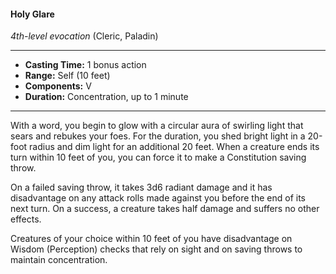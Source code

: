 #### Holy Glare
*4th-level evocation* (Cleric, Paladin)
___
- **Casting Time:** 1 bonus action 
- **Range:** Self (10 feet) 
- **Components:** V 
- **Duration:** Concentration, up to 1 minute 
---
With a word, you begin to glow with a circular aura of swirling light that sears and rebukes your foes. For the duration, you shed bright light in a 20-foot radius and dim light for an additional 20 feet. When a creature ends its turn within 10 feet of you, you can force it to make a Constitution saving throw.

On a failed saving throw, it takes 3d6 radiant damage and it has disadvantage on any attack rolls made against you before the end of its next turn. On a success, a creature takes half damage and suffers no other effects. 

Creatures of your choice within 10 feet of you have disadvantage on Wisdom (Perception) checks that rely on sight and on saving throws to maintain concentration. 
